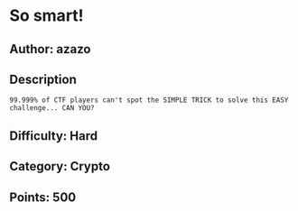 # So smart!

## Author: azazo

## Description
```
99.999% of CTF players can't spot the SIMPLE TRICK to solve this EASY challenge... CAN YOU?
```

## Difficulty: Hard

## Category: Crypto

## Points: 500
